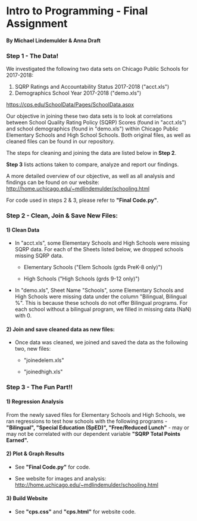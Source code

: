 # **Intro to Programming - Final Assignment**
#### **By Michael Lindemulder & Anna Draft**

### **Step 1 - The Data!**
We investigated the following two data sets on Chicago Public Schools for 2017-2018:

  1) SQRP Ratings and Accountability Status 2017-2018 ("acct.xls")
  2) Demographics School Year 2017-2018 ("demo.xls")

  https://cps.edu/SchoolData/Pages/SchoolData.aspx

Our objective in joining these two data sets is to look at correlations between School Quality Rating Policy (SQRP) Scores (found in "acct.xls") and school demographics (found in "demo.xls") within Chicago Public Elementary Schools and High School Schools. Both original files, as well as cleaned files can be found in our repository.

The steps for cleaning and joining the data are listed below in **Step 2**.

**Step 3** lists actions taken to compare, analyze and report our findings.

A more detailed overview of our objective, as well as all analysis and findings can be found on our website: http://home.uchicago.edu/~mdlindemulder/schooling.html

For code used in steps 2 & 3, please refer to **"Final Code.py"**.


### **Step 2 - Clean, Join & Save New Files:**

#### **1) Clean Data**
* In "acct.xls", some Elementary Schools and High Schools were missing SQRP data. For each of the Sheets listed below, we dropped schools missing SQRP data.

    * Elementary Schools ("Elem Schools (grds PreK-8 only)")

    * High Schools ("High Schools (grds 9-12 only)")

* In "demo.xls", Sheet Name "Schools", some Elementary Schools and High Schools were missing data under the column "Bilingual, Bilingual %". This is because these schools do not offer Bilingual programs. For each school without a bilingual program, we filled in missing data (NaN) with 0.

#### **2) Join and save cleaned data as new files:**
* Once data was cleaned, we joined and saved the data as the following two, new files:

    * "joinedelem.xls"

    * "joinedhigh.xls"


### **Step 3 - The Fun Part!!**

#### **1) Regression Analysis**

From the newly saved files for Elementary Schools and High Schools, we ran regressions to test how schools with the following programs - **"Bilingual", "Special Education (SpED)", "Free/Reduced Lunch"** - may or may not be correlated with our dependent variable **"SQRP Total Points Earned".**

#### **2) Plot & Graph Results**
* See **"Final Code.py"** for code.

* See website for images and analysis:  http://home.uchicago.edu/~mdlindemulder/schooling.html

#### **3) Build Website**
* See **"cps.css"** and **"cps.html"** for website code.  
